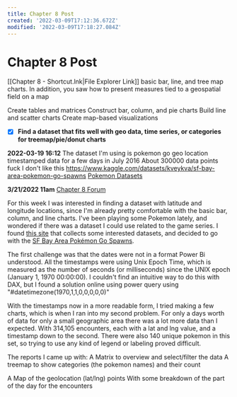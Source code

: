 ```yaml
---
title: Chapter 8 Post
created: '2022-03-09T17:12:36.672Z'
modified: '2022-03-09T17:18:27.084Z'
---
```


# Chapter 8 Post
[[Chapter 8 - Shortcut.lnk|File Explorer Link]]
basic bar, line, and tree map charts. In addition, you saw how to present
measures tied to a geospatial field on a map

Create tables and matrices
Construct bar, column, and pie charts
Build line and scatter charts
Create map-based visualizations

- [x] **Find a dataset that fits well with geo data, time series, or categories for treemap/pie/donut charts**

**2022-03-19 16:12**
The dataset I'm using is pokemon go geo location timestamped data for a few days in July 2016
About 300000 data points
fuck I don't like this
https://www.kaggle.com/datasets/kveykva/sf-bay-area-pokemon-go-spawns
[Pokemon Datasets](https://swhui.github.io/StatisticsinPokemon/datasets/)

**3/21/2022 11am**
[Chapter 8 Forum](https://elearn.nmc.edu/mod/forum/view.php?id=1878058)

For this week I was interested in finding a dataset with latitude and longitude locations, since I'm already pretty comfortable with the basic bar, column, and line charts. 
I've been playing some Pokemon lately, and wondered if there was a dataset I could use related to the game series. 
I found [this site](https://swhui.github.io/StatisticsinPokemon/datasets/) that collects some interested datasets, and decided to go with the [SF Bay Area Pokémon Go Spawns](https://www.kaggle.com/kveykva/sf-bay-area-pokemon-go-spawns). 

The first challenge was that the dates were not in a format Power Bi understood. All the timestamps were using Unix Epoch Time, which is measured as the number of seconds (or milliseconds) since the UNIX epoch (January 1, 1970 00:00:00).
I couldn't find an intuitive way to do this with DAX, but I found a solution online using power query using "#datetimezone(1970,1,1,0,0,0,0,0)"

With the timestamps now in a more readable form, I tried making a few charts, which is when I ran into my second problem. For only a days worth of data for only a small geographic area there was a lot more data than I expected. With 314,105 encounters, each with a lat and lng value, and a timestamp down to the second. There were also 140 unique pokemon in this set, so trying to use any kind of legend or labeling proved difficult. 

The reports I came up with: 
A Matrix to overview and select/filter the data
A treemap to show categories (the pokemon names) and their count

A Map of the geolocation (lat/lng) points
With some breakdown of the part of the day for the encounters
